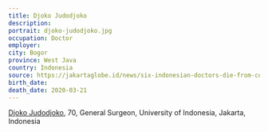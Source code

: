 ```yaml
---
title: Djoko Judodjoko
description: 
portrait: djoko-judodjoko.jpg
occupation: Doctor
employer: 
city: Bogor
province: West Java
country: Indonesia
source: https://jakartaglobe.id/news/six-indonesian-doctors-die-from-covid19-cases-exceed-500, https://www.channelnewsasia.com/news/asia/indonesia-covid19-doctors-nurses-at-risk-12573980, https://twitter.com/PBIDI/status/1241672169131630594
birth_date: 
death_date: 2020-03-21
---
```


<a href="https://www.cnbcindonesia.com/news/20200321230808-4-146696/kabar-duka-dokter-bedah-ui-meninggal-diduga-covid-19">Djoko Judodjoko</a>, 70, General Surgeon, University of Indonesia, Jakarta, Indonesia

